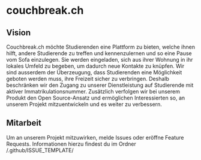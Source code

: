 # couchbreak.ch

## Vision

Couchbreak.ch möchte Studierenden eine Plattform zu bieten, welche ihnen hilft, andere Studierende zu treffen und kennenzulernen und so eine Pause vom Sofa einzulegen. Sie werden eingeladen, sich aus ihrer Wohnung in ihr lokales Umfeld zu begeben, um dadurch neue Kontakte zu knüpfen.
Wir sind ausserdem der Überzeugung, dass Studierenden eine Möglichkeit geboten werden muss, ihre Freizeit sicher zu verbringen. Deshalb beschränken wir den Zugang zu unserer Dienstleistung auf Studierende mit aktiver Immatrikulationsnummer. Zusätzlich verfolgen wir bei unserem Produkt den Open Source-Ansatz und ermöglichen Interessierten so, an unserem Projekt mitzuentwickeln und es weiter zu verbessern.

## Mitarbeit

Um an unserem Projekt mitzuwirken, melde Issues oder eröffne Feature Requests. Informationen hierzu findest du im Ordner /.github/ISSUE_TEMPLATE/
